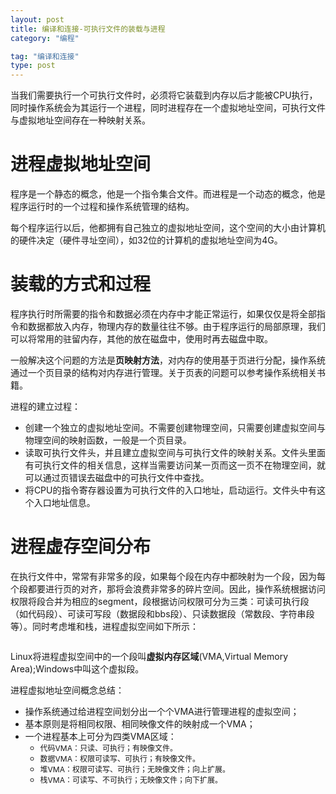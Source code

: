 ```yaml
---
layout: post
title: 编译和连接-可执行文件的装载与进程
category: "编程"

tag: "编译和连接"
type: post
---
```

<p>当我们需要执行一个可执行文件时，必须将它装载到内存以后才能被CPU执行，同时操作系统会为其运行一个进程，同时进程存在一个虚拟地址空间，可执行文件与虚拟地址空间存在一种映射关系。
</p><h1>进程虚拟地址空间
</h1><p>程序是一个静态的概念，他是一个指令集合文件。而进程是一个动态的概念，他是程序运行时的一个过程和操作系统管理的结构。
</p><p>每个程序运行以后，他都拥有自己独立的虚拟地址空间，这个空间的大小由计算机的硬件决定（硬件寻址空间），如32位的计算机的虚拟地址空间为4G。
</p><h1>装载的方式和过程 
</h1><p>程序执行时所需要的指令和数据必须在内存中才能正常运行，如果仅仅是将全部指令和数据都放入内存，物理内存的数量往往不够。由于程序运行的局部原理，我们可以将常用的驻留内存，其他的放在磁盘中，使用时再去磁盘中取。
</p><p>一般解决这个问题的方法是<strong>页映射方法</strong>，对内存的使用基于页进行分配，操作系统通过一个页目录的结构对内存进行管理。关于页表的问题可以参考操作系统相关书籍。
</p><p>进程的建立过程：
</p><ul><li><div style="text-align: justify">创建一个独立的虚拟地址空间。不需要创建物理空间，只需要创建虚拟空间与物理空间的映射函数，一般是一个页目录。
</div></li><li><div style="text-align: justify">读取可执行文件头，并且建立虚拟空间与可执行文件的映射关系。文件头里面有可执行文件的相关信息，这样当需要访问某一页而这一页不在物理空间，就可以通过页错误去磁盘中的可执行文件中查找。
</div></li><li><div style="text-align: justify">将CPU的指令寄存器设置为可执行文件的入口地址，启动运行。文件头中有这个入口地址信息。
</div></li></ul><h1>进程虚存空间分布
</h1><p>在执行文件中，常常有非常多的段，如果每个段在内存中都映射为一个段，因为每个段都要进行页的对齐，那将会浪费非常多的碎片空间。因此，操作系统根据访问权限将段合并为相应的segment，段根据访问权限可分为三类：可读可执行段（如代码段）、可读可写段（数据段和bbs段）、只读数据段（常数段、字符串段等）。同时考虑堆和栈，进程虚拟空间如下所示：
</p><p><img src="http://www.codingart.info/wp-content/uploads/2013/07/071013_1416_1.jpg" alt=""/>
	</p><p> Linux将进程虚拟空间中的一个段叫<strong>虚拟内存区域</strong>(VMA,Virtual Memory Area);Windows中叫这个虚拟段。
</p><p>进程虚拟地址空间概念总结：
</p><ul><li>操作系统通过给进程空间划分出一个个VMA进行管理进程的虚拟空间；
</li><li>基本原则是将相同权限、相同映像文件的映射成一个VMA；
</li><li><div>一个进程基本上可分为四类VMA区域：
</div><ul><li><span style="font-size:9pt">代码VMA：只读、可执行；有映像文件。
</span></li><li><span style="font-size:9pt">数据VMA：权限可读写、可执行；有映像文件。
</span></li><li><span style="font-size:9pt">堆VMA：权限可读写、可执行；无映像文件；向上扩展。
</span></li><li><span style="font-size:9pt">栈VMA：可读写、不可执行；无映像文件；向下扩展。
</span></li></ul></li></ul><p>
